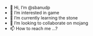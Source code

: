 - 👋 Hi, I’m @sbanudp
- 👀 I’m interested in game
- 🌱 I’m currently learning the stone
- 💞️ I’m looking to collaborate on mojang
- 📫 How to reach me ...?

<!---
sbanudp/sbanudp is a ✨ special ✨ repository because its `README.md` (this file) appears on your GitHub profile.
You can click the Preview link to take a look at your changes.
--->
